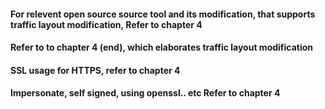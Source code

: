 #### **For** relevent open source source tool and its modification, that supports traffic layout modification, Refer to chapter 4
#### **Refer** to to chapter 4 (end), which elaborates traffic layout modification
#### **SSL** usage for HTTPS, refer to chapter 4
#### **Impersonate**, self signed, using openssl.. etc Refer to chapter 4
